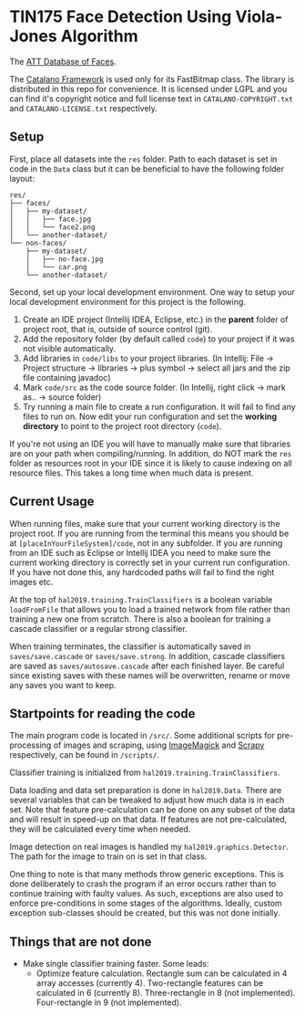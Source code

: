 # TIN175 Face Detection Using Viola-Jones Algorithm

The [ATT Database of Faces](https://www.cl.cam.ac.uk/research/dtg/attarchive/facedatabase.html).

The [Catalano Framework](https://github.com/DiegoCatalano/Catalano-Framework) is used only for its FastBitmap class. The library is distributed in this repo for convenience. It is licensed under LGPL and you can find it's copyright notice and full license text in `CATALANO-COPYRIGHT.txt` and `CATALANO-LICENSE.txt` respectively.

## Setup
First, place all datasets inte the `res` folder. Path to each dataset is set in code in the `Data` class but it can be beneficial to have the following folder layout:
```
res/
├── faces/
│   ├── my-dataset/
│   │   ├── face.jpg
│   │   └── face2.png
│   └── another-dataset/
└── non-faces/
    ├── my-dataset/
    │   ├── no-face.jpg
    │   └── car.png
    └── another-dataset/
```

Second, set up your local development environment. One way to setup your local development environment for this project is the following.

1. Create an IDE project (Intellij IDEA, Eclipse, etc.) in the __parent__ folder of project root, that is, outside of source control (git).
2. Add the repository folder (by default called `code`) to your project if it was not visible automatically.
3. Add libraries in `code/libs` to your project libraries. (In Intellij: File -> Project structure -> libraries -> plus symbol -> select all jars and the zip file containing javadoc)
4. Mark `code/src` as the code source folder. (In Intellij, right click -> mark as.. -> source folder)
5. Try running a main file to create a run configuration. It will fail to find any files to run on. Now edit your run configuration and set the __working directory__ to point to the project root directory (`code`).

If you're not using an IDE you will have to manually make sure that libraries are on your path when compiling/running. In addition, do NOT mark the `res` folder as resources root in your IDE since it is likely to cause indexing on all resource files. This takes a long time when much data is present.

## Current Usage
When running files, make sure that your current working directory is the project root. If you are running from the terminal this means you should be at `[placeInYourFileSystem]/code`, not in any subfolder. If you are running from an IDE such as Eclipse or Intellij IDEA you need to make sure the current working directory is correctly set in your current run configuration. If you have not done this, any hardcoded paths will fail to find the right images etc.

At the top of `hal2019.training.TrainClassifiers` is a boolean variable `loadFromFile` that allows you to load a trained network from file rather than training a new one from scratch. There is also a boolean for training a cascade classifier or a regular strong classifier.

When training terminates, the classifier is automatically saved in `saves/save.cascade` or `saves/save.strong`. In addition, cascade classifiers are saved as `saves/autosave.cascade` after each finished layer. Be careful since existing saves with these names will be overwritten, rename or move any saves you want to keep.

## Startpoints for reading the code
The main program code is located in `/src/`. Some additional scripts for pre-processing of images and scraping, using [ImageMagick](http://www.imagemagick.org/) and [Scrapy](https://scrapy.org/) respectively, can be found in `/scripts/`.

Classifier training is initialized from `hal2019.training.TrainClassifiers`.

Data loading and data set preparation is done in `hal2019.Data`. There are several variables that can be tweaked to adjust how much data is in each set. Note that feature pre-calculation can be done on any subset of the data and will result in speed-up on that data. If features are not pre-calculated, they will be calculated every time when needed.

Image detection on real images is handled my `hal2019.graphics.Detector`. The path for the image to train on is set in that class.

One thing to note is that many methods throw generic exceptions. This is done deliberately to crash the program if an error occurs rather than to continue training with faulty values. As such, exceptions are also used to enforce pre-conditions in some stages of the algorithms. Ideally, custom exception sub-classes should be created, but this was not done initially.

## Things that are not done
* Make single classifier training faster. Some leads:
   * Optimize feature calculation. Rectangle sum can be calculated in 4 array accesses (currently 4). Two-rectangle features can be calculated in 6 (currently 8).  Three-rectangle in 8 (not implemented).  Four-rectangle in 9 (not implemented).
